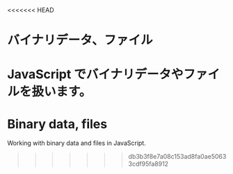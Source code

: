 <<<<<<< HEAD
# バイナリデータ、ファイル

JavaScript でバイナリデータやファイルを扱います。
=======
# Binary data, files

Working with binary data and files in JavaScript.
>>>>>>> db3b3f8e7a08c153ad8fa0ae50633cdf95fa8912
